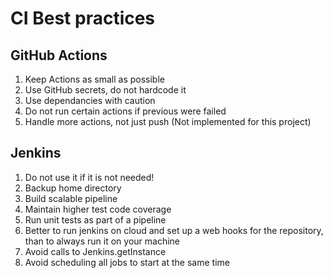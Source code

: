 # CI Best practices

## GitHub Actions
1. Keep Actions as small as possible
2. Use GitHub secrets, do not hardcode it
3. Use dependancies with caution
4. Do not run certain actions if previous were failed
5. Handle more actions, not just push (Not implemented for this project)

## Jenkins
1. Do not use it if it is not needed!
2. Backup home directory
3. Build scalable pipeline
4. Maintain higher test code coverage 
5. Run unit tests as part of a pipeline
6. Better to run jenkins on cloud and set up a web hooks for the repository, than to always run it on your machine
7. Avoid calls to Jenkins.getInstance
8. Avoid scheduling all jobs to start at the same time
